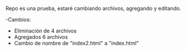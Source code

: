 Repo es una prueba, estaré cambiando archivos, agregando y editando.

-Cambios:
- Eliminación de 4 archivos
- Agregados 6 archivos
- Cambio de nombre de "index2.html" a "index.html"
